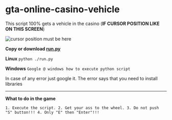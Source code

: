 # gta-online-casino-vehicle
This script 100% gets a vehicle in the casino (**IF CURSOR POSITION LIKE ON THIS SCREEN**)

![cursor position must be here](https://src.telonko.com/160520-cc31d0.png)

**Copy or download [run.py](https://github.com/Telonko/gta-online-casino-vehicle/blob/master/run.py)**

**Linux**
``python ./run.py``

**Windows**
``Google @ windows how to execute python script``

In case of any error just google it. The error says that you need to install libraries 

-----------------------

**What to do in the game**

``1. Execute the script.
2. Get your ass to the wheel.
3. Do not push "S" button!!!
4. Only "E" then "Enter"!!!``
